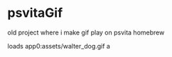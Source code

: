 # psvitaGif
old project where i make gif play on psvita homebrew

loads app0:assets/walter_dog.gif
a